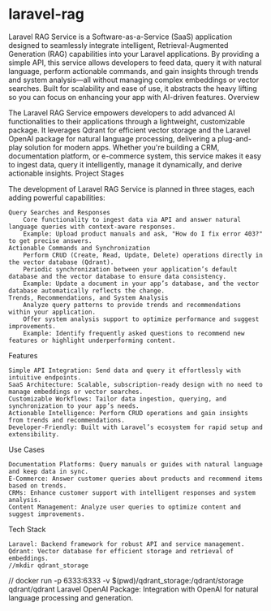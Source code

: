 # laravel-rag
Laravel RAG Service is a Software-as-a-Service (SaaS) application designed to seamlessly integrate intelligent, Retrieval-Augmented Generation (RAG) capabilities into your Laravel applications. By providing a simple API, this service allows developers to feed data, query it with natural language, perform actionable commands, and gain insights through trends and system analysis—all without managing complex embeddings or vector searches. Built for scalability and ease of use, it abstracts the heavy lifting so you can focus on enhancing your app with AI-driven features.
Overview

The Laravel RAG Service empowers developers to add advanced AI functionalities to their applications through a lightweight, customizable package. It leverages Qdrant for efficient vector storage and the Laravel OpenAI package for natural language processing, delivering a plug-and-play solution for modern apps. Whether you're building a CRM, documentation platform, or e-commerce system, this service makes it easy to ingest data, query it intelligently, manage it dynamically, and derive actionable insights.
Project Stages

The development of Laravel RAG Service is planned in three stages, each adding powerful capabilities:

    Query Searches and Responses
        Core functionality to ingest data via API and answer natural language queries with context-aware responses.
        Example: Upload product manuals and ask, "How do I fix error 403?" to get precise answers.
    Actionable Commands and Synchronization
        Perform CRUD (Create, Read, Update, Delete) operations directly in the vector database (Qdrant).
        Periodic synchronization between your application’s default database and the vector database to ensure data consistency.
        Example: Update a document in your app’s database, and the vector database automatically reflects the change.
    Trends, Recommendations, and System Analysis
        Analyze query patterns to provide trends and recommendations within your application.
        Offer system analysis support to optimize performance and suggest improvements.
        Example: Identify frequently asked questions to recommend new features or highlight underperforming content.

Features

    Simple API Integration: Send data and query it effortlessly with intuitive endpoints.
    SaaS Architecture: Scalable, subscription-ready design with no need to manage embeddings or vector searches.
    Customizable Workflows: Tailor data ingestion, querying, and synchronization to your app’s needs.
    Actionable Intelligence: Perform CRUD operations and gain insights from trends and recommendations.
    Developer-Friendly: Built with Laravel’s ecosystem for rapid setup and extensibility.

Use Cases

    Documentation Platforms: Query manuals or guides with natural language and keep data in sync.
    E-Commerce: Answer customer queries about products and recommend items based on trends.
    CRMs: Enhance customer support with intelligent responses and system analysis.
    Content Management: Analyze user queries to optimize content and suggest improvements.

Tech Stack

    Laravel: Backend framework for robust API and service management.
    Qdrant: Vector database for efficient storage and retrieval of embeddings.
    //mkdir qdrant_storage
   // docker run -p 6333:6333 -v $(pwd)/qdrant_storage:/qdrant/storage qdrant/qdrant
    Laravel OpenAI Package: Integration with OpenAI for natural language processing and generation.
    
